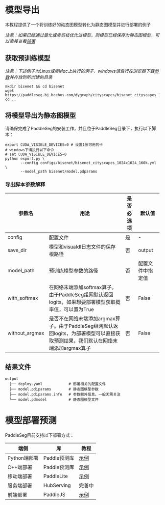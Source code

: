 # 模型导出

本教程提供了一个将训练好的动态图模型转化为静态图模型并进行部署的例子

*注意：如果已经通过量化或者剪枝优化过模型，则模型已经保存为静态图模型，可以直接查看[部署](#模型部署预测)*

## 获取预训练模型

*注意：下述例子为Linux或者Mac上执行的例子，windows请自行在浏览器下载[参数](https://paddleseg.bj.bcebos.com/dygraph/cityscapes/bisenet_cityscapes_1024x1024_160k/model.pdparams)并存放到所创建的目录*
```shell
mkdir bisenet && cd bisenet
wget https://paddleseg.bj.bcebos.com/dygraph/cityscapes/bisenet_cityscapes_1024x1024_160k/model.pdparams
cd ..
```

## 将模型导出为静态图模型

请确保完成了PaddleSeg的安装工作，并且位于PaddleSeg目录下，执行以下脚本：

```shell
export CUDA_VISIBLE_DEVICES=0 # 设置1张可用的卡
# windows下请执行以下命令
# set CUDA_VISIBLE_DEVICES=0
python export.py \
       --config configs/bisenet/bisenet_cityscapes_1024x1024_160k.yml \
       --model_path bisenet/model.pdparams
```

### 导出脚本参数解释

|参数名|用途|是否必选项|默认值|
|-|-|-|-|
|config|配置文件|是|-|
|save_dir|模型和visualdl日志文件的保存根路径|否|output|
|model_path|预训练模型参数的路径|否|配置文件中指定值|
|with_softmax|在网络末端添加softmax算子。由于PaddleSeg组网默认返回logits，如果想要部署模型获取概率值，可以置为True|否|False|
|without_argmax|是否不在网络末端添加argmax算子。由于PaddleSeg组网默认返回logits，为部署模型可以直接获取预测结果，我们默认在网络末端添加argmax算子|否|False|

## 结果文件

```shell
output
  ├── deploy.yaml            # 部署相关的配置文件
  ├── model.pdiparams        # 静态图模型参数
  ├── model.pdiparams.info   # 参数额外信息，一般无需关注
  └── model.pdmodel          # 静态图模型文件
```

# 模型部署预测

PaddleSeg目前支持以下部署方式：

|端侧|库|教程|
|-|-|-|
|Python端部署|Paddle预测库|[示例](../deploy/python/)|
|C++端部署|Paddle预测库|[示例](../deploy/cpp/)|
|移动端部署|PaddleLite|[示例](../deploy/lite/)|
|服务端部署|HubServing|完善中|
|前端部署|PaddleJS|[示例](../deploy/web/)|
